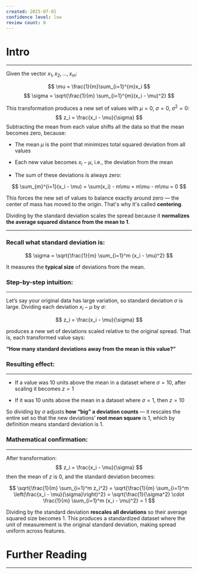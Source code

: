 ```yaml
---
created: 2025-07-01
confidence level: low
review count: 0
---
```

# Intro
---
Given the vector $x_1, x_2, ..., x_m$:

$$ \mu = \frac{1}{m}\sum_{i=1}^{m}x_i $$
$$ \sigma = \sqrt{\frac{1}{m} \sum_{i=1}^{m}(x_i - \mu)^2} $$

This transformation produces a new set of values with $\mu = 0$, $\sigma = 0$, $\sigma^2 = 0$:
$$ z_i = \frac{x_i - \mu}{\sigma} $$
Subtracting the mean from each value shifts all the data so that the mean becomes zero, because:

- The mean $\mu$ is the point that minimizes total squared deviation from all values

- Each new value becomes $x_i - \mu$, i.e., the deviation from the mean

- The sum of these deviations is always zero:

$$ \sum_{m}^{i=1}(x_i - \mu) = \sum(x_i) - m\mu = m\mu - m\mu = 0 $$

This forces the new set of values to balance exactly around zero — the center of mass has moved to the origin. That's why it's called **centering**.

Dividing by the standard deviation scales the spread because it **normalizes the average squared distance from the mean to 1**.

---

### Recall what standard deviation is:

$$ \sigma = \sqrt{\frac{1}{m} \sum_{i=1}^m (x_i - \mu)^2} $$

It measures the **typical size** of deviations from the mean.
### Step-by-step intuition:
---

Let’s say your original data has large variation, so standard deviation $\sigma$ is large. Dividing each deviation $x_i - \mu$ by $\sigma$:

$$ z_i = \frac{x_i - \mu}{\sigma} $$

produces a new set of deviations scaled relative to the original spread. That is, each transformed value says:  

**“How many standard deviations away from the mean is this value?”**

### Resulting effect:
---
- If a value was 10 units above the mean in a dataset where $\sigma = 10$, after scaling it becomes $z = 1$

- If it was 10 units above the mean in a dataset where $\sigma = 1$, then $z = 10$

So dividing by $\sigma$ adjusts **how “big” a deviation counts** — it rescales the entire set so that the new deviations’ **root mean square** is 1, which by definition means standard deviation is 1.

### Mathematical confirmation:
---
After transformation:
$$ z_i = \frac{x_i - \mu}{\sigma} $$
then the mean of $z$ is 0, and the standard deviation becomes:

$$ \sqrt{\frac{1}{m} \sum_{i=1}^m z_i^2} = \sqrt{\frac{1}{m} \sum_{i=1}^m \left(\frac{x_i - \mu}{\sigma}\right)^2} = \sqrt{\frac{1}{\sigma^2} \cdot \frac{1}{m} \sum_{i=1}^m (x_i - \mu)^2} = 1 $$

Dividing by the standard deviation **rescales all deviations** so their average squared size becomes 1. This produces a standardized dataset where the unit of measurement is the original standard deviation, making spread uniform across features.

# Further  Reading
---